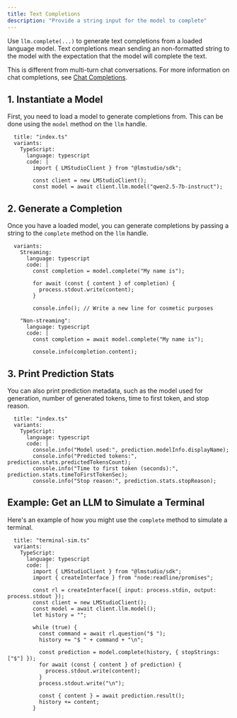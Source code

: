 ```yaml
---
title: Text Completions
description: "Provide a string input for the model to complete"
---
```


Use `llm.complete(...)` to generate text completions from a loaded language model. Text completions mean sending an non-formatted string to the model with the expectation that the model will complete the text.

This is different from multi-turn chat conversations. For more information on chat completions, see [Chat Completions](./chat-completion).

## 1. Instantiate a Model

First, you need to load a model to generate completions from. This can be done using the `model` method on the `llm` handle.

```lms_code_snippet
  title: "index.ts"
  variants:
    TypeScript:
      language: typescript
      code: |
        import { LMStudioClient } from "@lmstudio/sdk";

        const client = new LMStudioClient();
        const model = await client.llm.model("qwen2.5-7b-instruct");
```

## 2. Generate a Completion

Once you have a loaded model, you can generate completions by passing a string to the `complete` method on the `llm` handle.

```lms_code_snippet
  variants:
    Streaming:
      language: typescript
      code: |
        const completion = model.complete("My name is");

        for await (const { content } of completion) {
          process.stdout.write(content);
        }

        console.info(); // Write a new line for cosmetic purposes

    "Non-streaming":
      language: typescript
      code: |
        const completion = await model.complete("My name is");

        console.info(completion.content);
```

## 3. Print Prediction Stats

You can also print prediction metadata, such as the model used for generation, number of generated tokens, time to first token, and stop reason.

```lms_code_snippet
  title: "index.ts"
  variants:
    TypeScript:
      language: typescript
      code: |
        console.info("Model used:", prediction.modelInfo.displayName);
        console.info("Predicted tokens:", prediction.stats.predictedTokensCount);
        console.info("Time to first token (seconds):", prediction.stats.timeToFirstTokenSec);
        console.info("Stop reason:", prediction.stats.stopReason);
```

## Example: Get an LLM to Simulate a Terminal

Here's an example of how you might use the `complete` method to simulate a terminal.

```lms_code_snippet
  title: "terminal-sim.ts"
  variants:
    TypeScript:
      language: typescript
      code: |
        import { LMStudioClient } from "@lmstudio/sdk";
        import { createInterface } from "node:readline/promises";

        const rl = createInterface({ input: process.stdin, output: process.stdout });
        const client = new LMStudioClient();
        const model = await client.llm.model();
        let history = "";

        while (true) {
          const command = await rl.question("$ ");
          history += "$ " + command + "\n";

          const prediction = model.complete(history, { stopStrings: ["$"] });
          for await (const { content } of prediction) {
            process.stdout.write(content);
          }
          process.stdout.write("\n");

          const { content } = await prediction.result();
          history += content;
        }
```

<!-- ## Advanced Usage

### Prediction metadata

Prediction responses are really returned as `PredictionResult` objects that contain additional dot-accessible metadata about the inference request.
This entails info about the model used, the configuration with which it was loaded, and the configuration for this particular prediction. It also provides
inference statistics like stop reason, time to first token, tokens per second, and number of generated tokens.

Please consult your specific SDK to see exact syntax.

### Progress callbacks

TODO: TS has onFirstToken callback which Python does not

Long prompts will often take a long time to first token, i.e. it takes the model a long time to process your prompt.
If you want to get updates on the progress of this process, you can provide a float callback to `complete`
that receives a float from 0.0-1.0 representing prompt processing progress.

```lms_code_snippet
  variants:
    Python:
      language: python
      code: |
        import lmstudio as lm

        llm = lm.llm()

        completion = llm.complete(
            "My name is",
            on_progress: lambda progress: print(f"{progress*100}% complete")
        )

    Python (with scoped resources):
      language: python
      code: |
        import lmstudio

        with lmstudio.Client() as client:
            llm = client.llm.model()

            completion = llm.complete(
                "My name is",
                on_progress: lambda progress: print(f"{progress*100}% processed")
            )

    TypeScript:
      language: typescript
      code: |
        import { LMStudioClient } from "@lmstudio/sdk";

        const client = new LMStudioClient();
        const llm = await client.llm.model();

        const prediction = llm.complete(
          "My name is",
          {onPromptProcessingProgress: (progress) => process.stdout.write(`${progress*100}% processed`)});
```

### Prediction configuration

You can also specify the same prediction configuration options as you could in the
in-app chat window sidebar. Please consult your specific SDK to see exact syntax. -->
